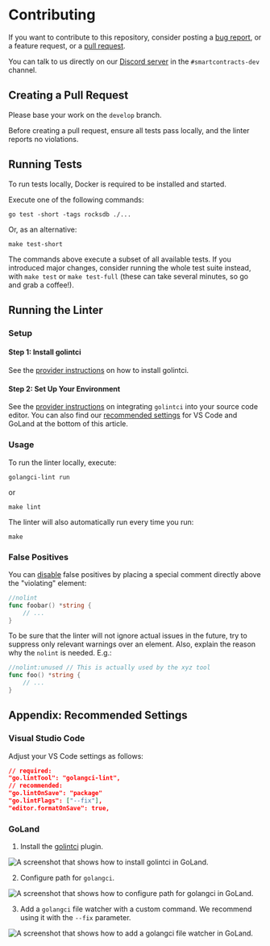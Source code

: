 # Contributing

If you want to contribute to this repository, consider posting a [bug report](https://github.com/iotaledger/wasp/issues/new-issue), or a feature request, or a [pull request](https://github.com/iotaledger/wasp/pulls/).

You can talk to us directly on our [Discord server](https://discord.iota.org/) in the `#smartcontracts-dev` channel.

## Creating a Pull Request

Please base your work on the `develop` branch.

Before creating a pull request, ensure all tests pass locally, and the linter reports no violations.

## Running Tests

To run tests locally, Docker is required to be installed and started.

Execute one of the following commands:

```shell
go test -short -tags rocksdb ./...
```

Or, as an alternative:

```shell
make test-short
```

The commands above execute a subset of all available tests. If you introduced major changes, consider running the whole test suite instead, with `make test` or `make test-full` (these can take several minutes, so go and grab a coffee!).

## Running the Linter

### Setup

#### Step 1: Install golintci

See the [provider instructions](https://golangci-lint.run/welcome/install/#local-installation) on how to install golintci.

#### Step 2: Set Up Your Environment

See the [provider instructions](https://golangci-lint.run/welcome/integrations/#editor-integration) on integrating `golintci` into your source code editor. You can also find our [recommended settings](#appendix-recommended-settings) for VS Code and GoLand at the bottom of this article.

### Usage

To run the linter locally, execute:

```shell
golangci-lint run
```

or

```shell
make lint
```

The linter will also automatically run every time you run:

```shell
make
```

### False Positives

You can [disable](https://golangci-lint.run/usage/false-positives/) false positives by placing a special comment directly above the "violating" element:

```go
//nolint
func foobar() *string {
    // ...
}
```

To be sure that the linter will not ignore actual issues in the future, try to suppress only relevant warnings over an element. Also, explain the reason why the `nolint` is needed. E.g.:

```go
//nolint:unused // This is actually used by the xyz tool
func foo() *string {
    // ...
}
```

## Appendix: Recommended Settings

### Visual Studio Code

Adjust your VS Code settings as follows:

```json
// required:
"go.lintTool": "golangci-lint",
// recommended:
"go.lintOnSave": "package"
"go.lintFlags": ["--fix"],
"editor.formatOnSave": true,
```

### GoLand

1. Install the [golintci](https://plugins.jetbrains.com/plugin/12496-go-linter) plugin.

![A screenshot that shows how to install golintci in GoLand.](/documentation/contributing/golintci-goland-1.png "Click to see the full-sized image.")

2. Configure path for `golangci`.

![A screenshot that shows how to configure path for golangci in GoLand.](/documentation/contributing/golintci-goland-2.png "Click to see the full-sized image.")

3. Add a `golangci` file watcher with a custom command. We recommend using it with the `--fix` parameter.

![A screenshot that shows how to add a golangci file watcher in GoLand.](/documentation/contributing/golintci-goland-3.png "Click to see the full-sized image.")


